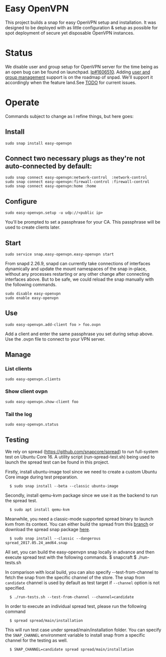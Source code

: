# Easy OpenVPN

This project builds a snap for easy OpenVPN setup and installation. It was
designed to be deployed with as little configuration & setup as possible for
spot deployment of secure yet disposable OpenVPN instances.

# Status

We disable user and group setup for OpenVPN server for the time being as an
open bug can be found on launchpad. [lp#1606510](https://bugs.launchpad.net/snappy/+bug/1606510).
Adding [user and group management](https://forum.snapcraft.io/t/multiple-users-and-groups-in-snaps/1461/2) support is on the roadmap of snpad. We'll support it accordingly when the feature land.See [TODO](TODO.md) for current issues.

# Operate

Commands subject to change as I refine things, but here goes:

## Install

    sudo snap install easy-openvpn

## Connect two necessary plugs as they're not auto-connected by default:

    sudo snap connect easy-openvpn:network-control  :network-control
    sudo snap connect easy-openvpn:firewall-control :firewall-control
    sudo snap connect easy-openvpn:home :home

## Configure

    sudo easy-openvpn.setup -u udp://<public ip>

You'll be prompted to set a passphrase for your CA. This passphrase will be
used to create clients later.

## Start

	sudo service snap.easy-openvpn.easy-openvpn start

From snapd 2.26.9, snapd can currently take connections of interfaces dynamically
and update the mount namespaces of the snap in-place, without any processes
restarting or any other change after connecting interfaces above.  But to be safe,
we could reload the snap manually with the following commands.

    sudo disable easy-openvpn
    sudo enable easy-openvpn

## Use

	sudo easy-openvpn.add-client foo > foo.ovpn

Add a client and enter the same passphrase you set during setup above. Use the
.ovpn file to connect to your VPN server.

## Manage

### List clients

	sudo easy-openvpn.clients

### Show client ovpn

	sudo easy-openvpn.show-client foo

### Tail the log

	sudo easy-openvpn.status

## Testing

We rely on spread (https://github.com/snapcore/spread) to run full-system test on Ubuntu Core 16. A utility script (run-spread-test.sh) being used to launch the spread test can be found in this project.

Firstly, install ubuntu-image tool since we need to create a custom Ubuntu Core image during test preparation.

      $ sudo snap install --beta --classic ubuntu-image

Secondly, install qemu-kvm package since we use it as the backend to run the spread test.

      $ sudo apt install qemu-kvm

Meanwhile, you need a classic-mode supported spread binary to launch kvm from its context. You can either build the spread from this [branch](https://github.com/rmescandon/spread/tree/snap-as-classic) or download the spread snap package [here](http://people.canonical.com/~gary-wzl77/spread_2017.05.24_amd64.snap).

      $ sudo snap install --classic --dangerous spread_2017.05.24_amd64.snap

All set, you can build the easy-openvpn snap locally in advance and then execute spread test with the following commands.
      $ snapcraft
      $ ./run-tests.sh

In comparison with local build, you can also specify --test-from-channel to fetch the snap from the specific channel of the store. The snap from `candidate` channel is used by default as test target if `--channel` option is not specified.

      $ ./run-tests.sh --test-from-channel --channel=candidate

In order to execute an individual spread test, please run the following command

      $ spread spread/main/installation

This will run test case under spread/main/installation folder.
You can specify the `SNAP_CHANNEL` environment variable to install snap from a specific channel for the testing as well.

      $ SNAP_CHANNEL=candidate spread spread/main/installation
